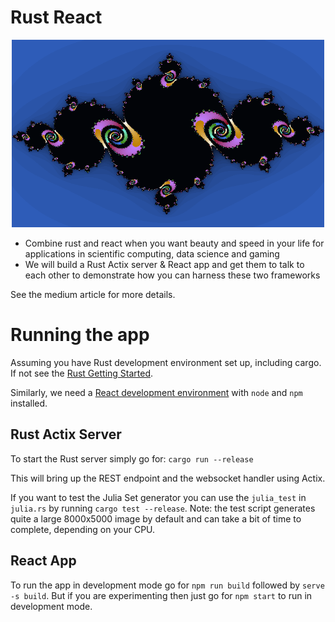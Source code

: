 # Rust React

<p align="center">
<img src="julia-set.png"
     alt="Julia Set"
     width=500
     height=300>
</p>

- Combine rust and react when you want beauty and speed in your life for applications in scientific computing, data science and gaming
- We will build a Rust Actix server & React app and get them to talk to each other to demonstrate how you can harness these two frameworks

See the medium article for more details.

# Running the app

Assuming you have Rust development environment set up, including cargo. If not see the [Rust Getting Started](https://www.rust-lang.org/learn/get-started).

Similarly, we need a [React development environment](https://reactjs.org/docs/create-a-new-react-app.html) with `node` and `npm` installed.

## Rust Actix Server

To start the Rust server simply go for:
`cargo run --release`

This will bring up the REST endpoint and the websocket handler using Actix.

If you want to test the Julia Set generator you can use the `julia_test` in `julia.rs` by running `cargo test --release`. Note: the test script generates quite a large 8000x5000 image by default and can take a bit of time to complete, depending on your CPU.

## React App

To run the app in development mode go for `npm run build` followed by `serve -s build`. But if you are experimenting then just go for `npm start` to run in development mode.
